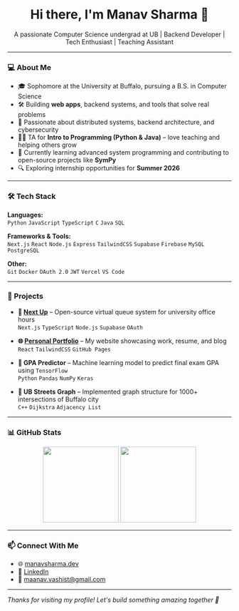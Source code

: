 <h1 align="center">Hi there, I'm Manav Sharma 👋</h1>
<p align="center">
  A passionate Computer Science undergrad at UB | Backend Developer | Tech Enthusiast | Teaching Assistant
</p>

---

### 💻 About Me

- 🎓 Sophomore at the University at Buffalo, pursuing a B.S. in Computer Science
- 🛠️ Building **web apps**, backend systems, and tools that solve real problems
- 🧠 Passionate about distributed systems, backend architecture, and cybersecurity
- 👨‍🏫 TA for **Intro to Programming (Python & Java)** – love teaching and helping others grow
- 🌱 Currently learning advanced system programming and contributing to open-source projects like **SymPy**
- 🔍 Exploring internship opportunities for **Summer 2026**

---

### 🛠️ Tech Stack

**Languages:**  
`Python` `JavaScript` `TypeScript` `C` `Java` `SQL`

**Frameworks & Tools:**  
`Next.js` `React` `Node.js` `Express` `TailwindCSS` `Supabase` `Firebase` `MySQL` `PostgreSQL`

**Other:**  
`Git` `Docker` `OAuth 2.0` `JWT` `Vercel` `VS Code`

---

### 🚀 Projects

- **🔗 [Next Up](https://github.com/manavsharma999/next-up)** – Open-source virtual queue system for university office hours  
  `Next.js` `TypeScript` `Node.js` `Supabase` `OAuth`

- **🌐 [Personal Portfolio](https://manavsharma.dev)** – My website showcasing work, resume, and blog  
  `React` `TailwindCSS` `GitHub Pages`

- **🧠 GPA Predictor** – Machine learning model to predict final exam GPA using `TensorFlow`  
  `Python` `Pandas` `NumPy` `Keras`

- **🔬 UB Streets Graph** – Implemented graph structure for 1000+ intersections of Buffalo city  
  `C++` `Dijkstra` `Adjacency List`

---

### 📊 GitHub Stats

<p align="center">
  <img src="https://github-readme-stats.vercel.app/api?username=manavsharma999&show_icons=true&theme=default" height="170" />
  <img src="https://github-readme-stats.vercel.app/api/top-langs/?username=manavsharma999&layout=compact" height="170"/>
</p>

---

### 📫 Connect With Me

- 🌐 [manavsharma.dev](https://manavsharma.dev)
- 💼 [LinkedIn](https://www.linkedin.com/in/manav-sharma-999)
- 📨 maanav.vashist@gmail.com

---

*Thanks for visiting my profile! Let's build something amazing together 🚀*

